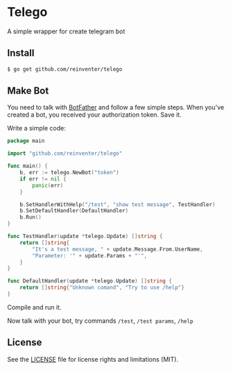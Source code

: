 # Telego

A simple wrapper for create telegram bot

## Install

```sh
$ go get github.com/reinventer/telego
```

## Make Bot

You need to talk with [BotFather](https://telegram.me/botfather) and follow a few simple steps. When you've created a bot, you received your authorization token. Save it.

Write a simple code:

```go
package main

import "github.com/reinventer/telego"

func main() {
	b, err := telego.NewBot("token")
	if err != nil {
		panic(err)
	}

	b.SetHandlerWithHelp("/test", "show test message", TestHandler)
	b.SetDefaultHandler(DefaultHandler)
	b.Run()
}

func TestHandler(update *telego.Update) []string {
	return []string{
		"It's a test message, " + update.Message.From.UserName,
		"Parameter: '" + update.Params + "'",
	}
}

func DefaultHandler(update *telego.Update) []string {
	return []string{"Unknown comand", "Try to use /help"}
}
```

Compile and run it.

Now talk with your bot, try commands `/test`, `/test params`, `/help`

## License

See the [LICENSE](LICENSE.md) file for license rights and limitations (MIT).
